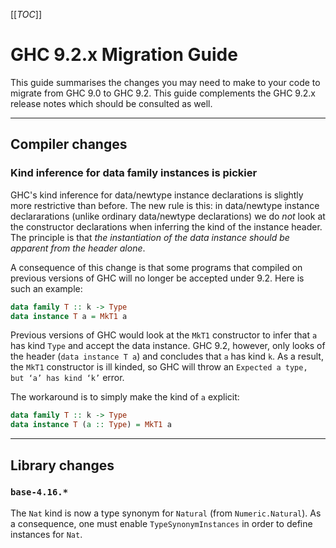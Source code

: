 [[_TOC_]]

# GHC 9.2.x Migration Guide


This guide summarises the changes you may need to make to your code to migrate from GHC 9.0 to GHC 9.2. This guide complements the GHC 9.2.x release notes which should be consulted as well.

---

## Compiler changes

### Kind inference for data family instances is pickier

GHC's kind inference for data/newtype instance declarations is slightly more restrictive than before. The new rule is this: in data/newtype instance declararations (unlike ordinary data/newtype declarations) we do *not* look at the constructor declarations when inferring the kind of the instance header.  The principle is that *the instantiation of the data instance should be apparent from the header alone*.

A consequence of this change is that some programs that compiled on previous versions of GHC will no longer be accepted under 9.2. Here is such an example:

```hs
data family T :: k -> Type
data instance T a = MkT1 a
```

Previous versions of GHC would look at the `MkT1` constructor to infer that `a` has kind `Type` and accept the data instance. GHC 9.2, however, only looks of the header (`data instance T a`) and concludes that `a` has kind `k`. As a result, the `MkT1` constructor is ill kinded, so GHC will throw an `Expected a type, but ‘a’ has kind ‘k’` error.

The workaround is to simply make the kind of `a` explicit:

```hs
data family T :: k -> Type
data instance T (a :: Type) = MkT1 a
```

---

## Library changes

### `base-4.16.*`

The `Nat` kind is now a type synonym for `Natural` (from `Numeric.Natural`). As a consequence, one must enable `TypeSynonymInstances` in order to define instances for `Nat`.